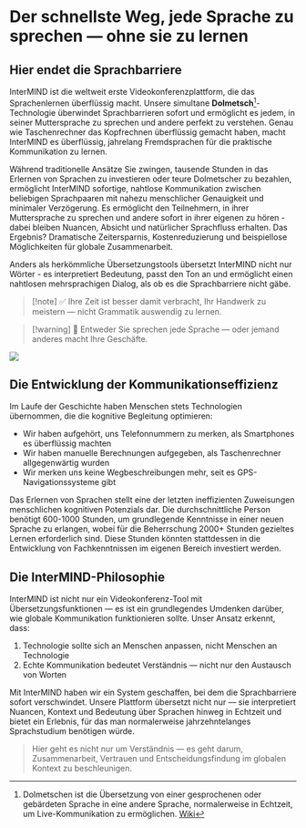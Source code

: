 # Der schnellste Weg, jede Sprache zu sprechen — ohne sie zu lernen

## Hier endet die Sprachbarriere

InterMIND ist die weltweit erste Videokonferenzplattform, die das Sprachenlernen überflüssig macht. Unsere simultane **Dolmetsch**[^1]-Technologie überwindet Sprachbarrieren sofort und ermöglicht es jedem, in seiner Muttersprache zu sprechen und andere perfekt zu verstehen. Genau wie Taschenrechner das Kopfrechnen überflüssig gemacht haben, macht InterMIND es überflüssig, jahrelang Fremdsprachen für die praktische Kommunikation zu lernen.

Während traditionelle Ansätze Sie zwingen, tausende Stunden in das Erlernen von Sprachen zu investieren oder teure Dolmetscher zu bezahlen, ermöglicht InterMIND sofortige, nahtlose Kommunikation zwischen beliebigen Sprachpaaren mit nahezu menschlicher Genauigkeit und minimaler Verzögerung. Es ermöglicht den Teilnehmern, in ihrer Muttersprache zu sprechen und andere sofort in ihrer eigenen zu hören - dabei bleiben Nuancen, Absicht und natürlicher Sprachfluss erhalten. Das Ergebnis? Dramatische Zeitersparnis, Kostenreduzierung und beispiellose Möglichkeiten für globale Zusammenarbeit.

Anders als herkömmliche Übersetzungstools übersetzt InterMIND nicht nur Wörter - es interpretiert Bedeutung, passt den Ton an und ermöglicht einen nahtlosen mehrsprachigen Dialog, als ob es die Sprachbarriere nicht gäbe.

[^1]: Dolmetschen ist die Übersetzung von einer gesprochenen oder gebärdeten Sprache in eine andere Sprache, normalerweise in Echtzeit, um Live-Kommunikation zu ermöglichen. [Wiki](https://en.wikipedia.org/wiki/Language_interpretation)

> [!note] ✅ Ihre Zeit ist besser damit verbracht, Ihr Handwerk zu meistern — nicht Grammatik auswendig zu lernen.

> [!warning] 🛑 Entweder Sie sprechen jede Sprache — oder jemand anderes macht Ihre Geschäfte.

![](/1d.png)

## Die Entwicklung der Kommunikationseffizienz

Im Laufe der Geschichte haben Menschen stets Technologien übernommen, die die kognitive Begleitung optimieren:

- Wir haben aufgehört, uns Telefonnummern zu merken, als Smartphones es überflüssig machten
- Wir haben manuelle Berechnungen aufgegeben, als Taschenrechner allgegenwärtig wurden
- Wir merken uns keine Wegbeschreibungen mehr, seit es GPS-Navigationssysteme gibt

Das Erlernen von Sprachen stellt eine der letzten ineffizienten Zuweisungen menschlichen kognitiven Potenzials dar. Die durchschnittliche Person benötigt 600-1000 Stunden, um grundlegende Kenntnisse in einer neuen Sprache zu erlangen, wobei für die Beherrschung 2000+ Stunden gezieltes Lernen erforderlich sind. Diese Stunden könnten stattdessen in die Entwicklung von Fachkenntnissen im eigenen Bereich investiert werden.

## Die InterMIND-Philosophie

InterMIND ist nicht nur ein Videokonferenz-Tool mit Übersetzungsfunktionen — es ist ein grundlegendes Umdenken darüber, wie globale Kommunikation funktionieren sollte. Unser Ansatz erkennt, dass:

1. Technologie sollte sich an Menschen anpassen, nicht Menschen an Technologie
2. Echte Kommunikation bedeutet Verständnis — nicht nur den Austausch von Worten

Mit InterMIND haben wir ein System geschaffen, bei dem die Sprachbarriere sofort verschwindet. Unsere Plattform übersetzt nicht nur — sie interpretiert Nuancen, Kontext und Bedeutung über Sprachen hinweg in Echtzeit und bietet ein Erlebnis, für das man normalerweise jahrzehntelanges Sprachstudium benötigen würde.

> Hier geht es nicht nur um Verständnis — es geht darum, Zusammenarbeit, Vertrauen und Entscheidungsfindung im globalen Kontext zu beschleunigen.